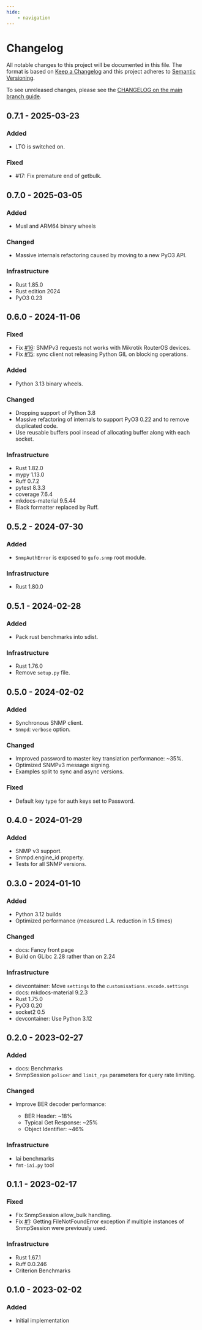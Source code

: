 ```yaml
---
hide:
    - navigation
---
```

# Changelog

All notable changes to this project will be documented in this file.
The format is based on [Keep a Changelog](https://keepachangelog.com/en/1.0.0/)
and this project adheres to [Semantic Versioning](https://semver.org/spec/v2.0.0.html).

To see unreleased changes, please see the [CHANGELOG on the main branch guide](https://github.com/gufolabs/gufo_snmp/blob/main/CHANGELOG.md).

## 0.7.1 - 2025-03-23

### Added

* LTO is switched on.

### Fixed

* #17: Fix premature end of getbulk.

## 0.7.0 - 2025-03-05

### Added

* Musl and ARM64 binary wheels

### Changed

* Massive internals refactoring caused by moving to a new PyO3 API.

### Infrastructure

* Rust 1.85.0
* Rust edition 2024
* PyO3 0.23

## 0.6.0 - 2024-11-06

### Fixed

* Fix [#16][#16]: SNMPv3 requests not works with Mikrotik RouterOS devices.
* Fix [#15][#15]: sync client not releasing Python GIL on blocking operations.

### Added

* Python 3.13 binary wheels.

### Changed

* Dropping support of Python 3.8
* Massive refactoring of internals to support PyO3 0.22 and to remove duplicated code.
* Use reusable buffers pool insead of allocating buffer along with each socket.

### Infrastructure

* Rust 1.82.0
* mypy 1.13.0
* Ruff 0.7.2
* pytest 8.3.3
* coverage 7.6.4
* mkdocs-material 9.5.44
* Black formatter replaced by Ruff.

## 0.5.2 - 2024-07-30

### Added
* `SnmpAuthError` is exposed to `gufo.snmp` root module.

### Infrastructure

* Rust 1.80.0

## 0.5.1 - 2024-02-28

### Added
* Pack rust benchmarks into sdist.

### Infrastructure
* Rust 1.76.0
* Remove `setup.py` file.

## 0.5.0 - 2024-02-02

### Added
* Synchronous SNMP client.
* `Snmpd`: `verbose` option.

### Changed
* Improved password to master key translation performance: ~35%.
* Optimized SNMPv3 message signing.
* Examples split to sync and async versions.

### Fixed
* Default key type for auth keys set to Password.

## 0.4.0 - 2024-01-29

### Added
* SNMP v3 support.
* Snmpd.engine_id property.
* Tests for all SNMP versions.

## 0.3.0 - 2024-01-10

### Added

* Python 3.12 builds
* Optimized performance (measured L.A. reduction in 1.5 times)

### Changed

* docs: Fancy front page
* Build on GLibc 2.28 rather than on 2.24

### Infrastructure

* devcontainer: Move `settings` to the `customisations.vscode.settings`
* docs: mkdocs-material 9.2.3
* Rust 1.75.0
* PyO3 0.20
* socket2 0.5
* devcontainer: Use Python 3.12

## 0.2.0 - 2023-02-27

### Added

* docs: Benchmarks
* SnmpSession `policer` and `limit_rps` parameters
  for query rate limiting.

### Changed

* Improve BER decoder performance:

  * BER Header: ~18%
  * Typical Get Response: ~25%
  * Object Identifier: ~46%

### Infrastructure

* Iai benchmarks
* `fmt-iai.py` tool

## 0.1.1 - 2023-02-17

### Fixed

* Fix SnmpSession allow_bulk handling.
* Fix [#1][#1]: Getting FileNotFoundError exception if multiple instances
  of SnmpSession were previously used.

### Infrastructure

* Rust 1.67.1
* Ruff 0.0.246
* Criterion Benchmarks

## 0.1.0 - 2023-02-02

### Added

* Initial implementation

[#1]: https://github.com/gufolabs/gufo_snmp/issues/1
[#15]: https://github.com/gufolabs/gufo_snmp/issues/16
[#16]: https://github.com/gufolabs/gufo_snmp/issues/16